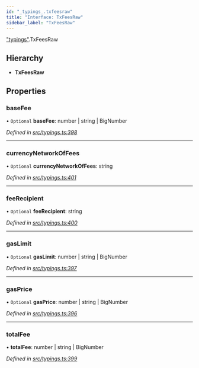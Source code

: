 ```yaml
---
id: "_typings_.txfeesraw"
title: "Interface: TxFeesRaw"
sidebar_label: "TxFeesRaw"
---
```


["typings"](../modules/_typings_.md).TxFeesRaw

## Hierarchy

* **TxFeesRaw**

## Properties

### baseFee

• `Optional` **baseFee**: number \| string \| BigNumber

*Defined in [src/typings.ts:398](https://github.com/trustlines-protocol/clientlib/blob/4830efe/src/typings.ts#L398)*

___

### currencyNetworkOfFees

• `Optional` **currencyNetworkOfFees**: string

*Defined in [src/typings.ts:401](https://github.com/trustlines-protocol/clientlib/blob/4830efe/src/typings.ts#L401)*

___

### feeRecipient

• `Optional` **feeRecipient**: string

*Defined in [src/typings.ts:400](https://github.com/trustlines-protocol/clientlib/blob/4830efe/src/typings.ts#L400)*

___

### gasLimit

• `Optional` **gasLimit**: number \| string \| BigNumber

*Defined in [src/typings.ts:397](https://github.com/trustlines-protocol/clientlib/blob/4830efe/src/typings.ts#L397)*

___

### gasPrice

• `Optional` **gasPrice**: number \| string \| BigNumber

*Defined in [src/typings.ts:396](https://github.com/trustlines-protocol/clientlib/blob/4830efe/src/typings.ts#L396)*

___

### totalFee

•  **totalFee**: number \| string \| BigNumber

*Defined in [src/typings.ts:399](https://github.com/trustlines-protocol/clientlib/blob/4830efe/src/typings.ts#L399)*
